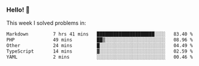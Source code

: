 ### Hello! 👋

This week I solved problems in:

<!--START_SECTION:waka-->

```txt
Markdown         7 hrs 41 mins   █████████████████████░░░░   83.40 %
PHP              49 mins         ██▒░░░░░░░░░░░░░░░░░░░░░░   08.96 %
Other            24 mins         █░░░░░░░░░░░░░░░░░░░░░░░░   04.49 %
TypeScript       14 mins         ▓░░░░░░░░░░░░░░░░░░░░░░░░   02.59 %
YAML             2 mins          ░░░░░░░░░░░░░░░░░░░░░░░░░   00.46 %
```

<!--END_SECTION:waka-->
